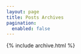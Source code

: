 ```yaml
---
layout: page
title: Posts Archives
pagination:
  enabled: false
---
```


{% include archive.html %}
